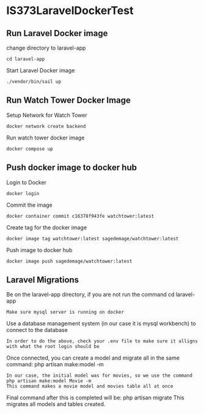 # IS373LaravelDockerTest

## Run Laravel Docker image
change directory to laravel-app
```
cd laravel-app
```

Start Laravel Docker image
```
./vendor/bin/sail up
```

## Run Watch Tower Docker Image
Setup Network for Watch Tower
```
docker network create backend
```

Run watch tower docker image
```
docker compose up
```

## Push docker image to docker hub
Login to Docker
```
docker login
```

Commit the image
```
docker container commit c16378f943fe watchtower:latest
```

Create tag for the docker image
```
docker image tag watchtower:latest sagedemage/watchtower:latest
```

Push image to docker hub
```
docker image push sagedemage/watchtower:latest
```
## Laravel Migrations
Be on the laravel-app directory, if you are not run the command cd laravel-app
```
Make sure mysql server is running on docker
```
Use a database management system (in our case it is mysql workbench) to connect to the database
```
In order to do the above, check your .env file to make sure it alligns with what the root login should be
```
Once connected, you can create a model and migrate all in the same command:
php artisan make:model -m
```
In our case, the initial model was for movies, so we use the command php artisan make:model Movie -m
This command makes a movie model and movies table all at once
```
Final command after this is completed will be:
php artisan migrate
 This migrates all models and tables created.
 ```
